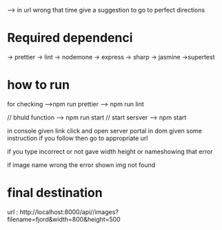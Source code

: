 --> in url wrong that time give a suggestion to go to perfect directions


# Required dependenci
-> prettier
-> lint
-> nodemone
-> express
-> sharp
-> jasmine
->supertest

# how to run
for checking
-->npm run prettier 
--> npm run lint

// bhuld function 
--> npm run start
// start sersver
--> npm start

in console given link click and open server portal 
in dom given some instruction if you follow then go to appropriate url

if you type incorrect or not gave width height or nameshowing that error

if image name wrong the error shown img not found

# final destination
url : http://localhost:8000/api//images?filename=fjord&width=800&height=500